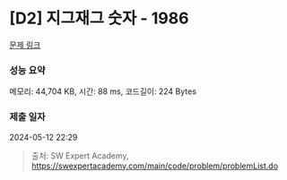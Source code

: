 # [D2] 지그재그 숫자 - 1986 

[문제 링크](https://swexpertacademy.com/main/code/problem/problemDetail.do?contestProbId=AV5PxmBqAe8DFAUq) 

### 성능 요약

메모리: 44,704 KB, 시간: 88 ms, 코드길이: 224 Bytes

### 제출 일자

2024-05-12 22:29



> 출처: SW Expert Academy, https://swexpertacademy.com/main/code/problem/problemList.do